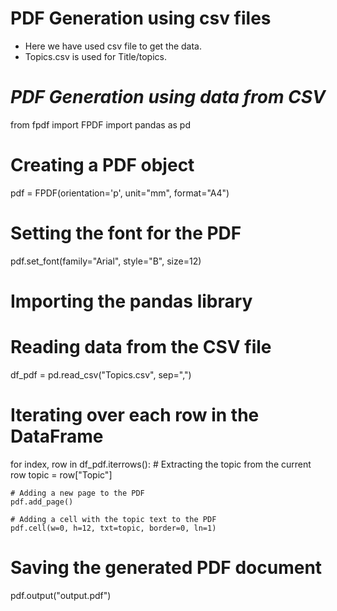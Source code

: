 # PDF Generation using csv files

* Here we have used csv file to get the data.
* Topics.csv is used for Title/topics.

# ________________***PDF Generation using data from CSV***________________

from fpdf import FPDF
import pandas as pd

# Creating a PDF object
pdf = FPDF(orientation='p', unit="mm", format="A4")

# Setting the font for the PDF
pdf.set_font(family="Arial", style="B", size=12)

# Importing the pandas library

# Reading data from the CSV file
df_pdf = pd.read_csv("Topics.csv", sep=",")

# Iterating over each row in the DataFrame
for index, row in df_pdf.iterrows():
    # Extracting the topic from the current row
    topic = row["Topic"]
    
    # Adding a new page to the PDF
    pdf.add_page()
    
    # Adding a cell with the topic text to the PDF
    pdf.cell(w=0, h=12, txt=topic, border=0, ln=1)

# Saving the generated PDF document
pdf.output("output.pdf")